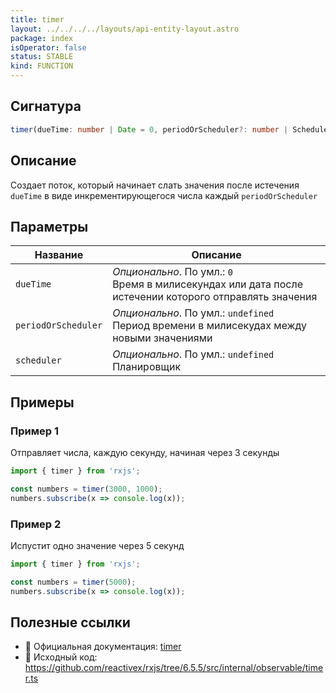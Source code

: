 ```yaml
---
title: timer
layout: ../../../../layouts/api-entity-layout.astro
package: index
isOperator: false
status: STABLE
kind: FUNCTION
---
```


## Сигнатура

```typescript
timer(dueTime: number | Date = 0, periodOrScheduler?: number | SchedulerLike, scheduler?: SchedulerLike): Observable<number>
```

## Описание

Создает поток, который начинает слать значения после истечения `dueTime` в виде инкрементирующегося числа каждый `periodOrScheduler`

## Параметры

| Название | Описание |
|-|-|
| `dueTime` | *Опционально*. По умл.: `0`<br>Время в милисекундах или дата после истечении которого отправлять значения |
| `periodOrScheduler` | *Опционально*. По умл.: `undefined`<br>Период времени в милисекудах между новыми значениями |
| `scheduler` | *Опционально*. По умл.: `undefined`<br>Планировщик |

## Примеры

### Пример 1

Отправляет числа, каждую секунду, начиная через 3 секунды

```typescript
import { timer } from 'rxjs';

const numbers = timer(3000, 1000);
numbers.subscribe(x => console.log(x));
```

### Пример 2

Испустит одно значение через 5 секунд

```typescript
import { timer } from 'rxjs';

const numbers = timer(5000);
numbers.subscribe(x => console.log(x));
```

## Полезные ссылки

- 📰 Официальная документация: [timer](https://rxjs.dev/api/index/function/timer)
- 📁 Исходный код: https://github.com/reactivex/rxjs/tree/6.5.5/src/internal/observable/timer.ts

